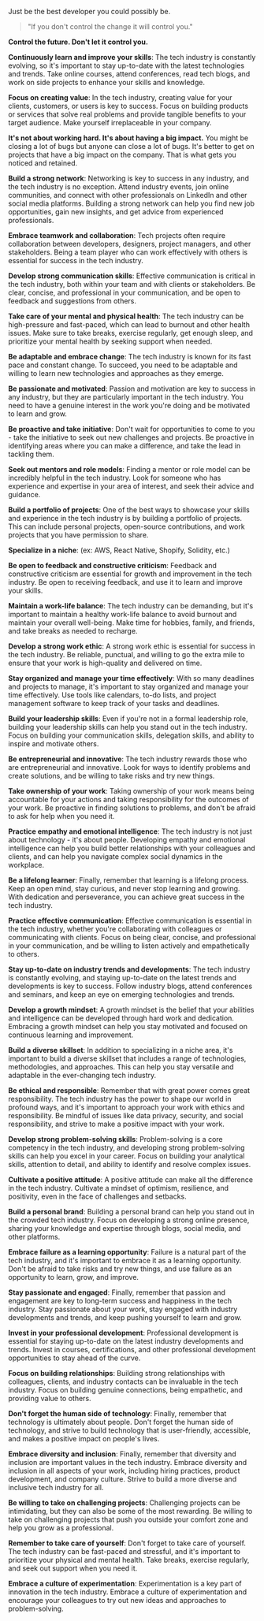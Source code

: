 Just be the best developer you could possibly be.

> "If you don't control the change it will control you."

**Control the future. Don't let it control you.**

**Continuously learn and improve your skills**: The tech industry is constantly evolving, so it's important to stay up-to-date with the latest technologies and trends. Take online courses, attend conferences, read tech blogs, and work on side projects to enhance your skills and knowledge. 

**Focus on creating value**: In the tech industry, creating value for your clients, customers, or users is key to success. Focus on building products or services that solve real problems and provide tangible benefits to your target audience. Make yourself irreplaceable in your company. 

**It's not about working hard. It's about having a big impact.** You might be closing a lot of bugs but anyone can close a lot of bugs. It's better to get on projects that have a big impact on the company. That is what gets you noticed and retained.

**Build a strong network**: Networking is key to success in any industry, and the tech industry is no exception. Attend industry events, join online communities, and connect with other professionals on LinkedIn and other social media platforms. Building a strong network can help you find new job opportunities, gain new insights, and get advice from experienced professionals.

**Embrace teamwork and collaboration**: Tech projects often require collaboration between developers, designers, project managers, and other stakeholders. Being a team player who can work effectively with others is essential for success in the tech industry.

**Develop strong communication skills**: Effective communication is critical in the tech industry, both within your team and with clients or stakeholders. Be clear, concise, and professional in your communication, and be open to feedback and suggestions from others.

**Take care of your mental and physical health**: The tech industry can be high-pressure and fast-paced, which can lead to burnout and other health issues. Make sure to take breaks, exercise regularly, get enough sleep, and prioritize your mental health by seeking support when needed.

**Be adaptable and embrace change**: The tech industry is known for its fast pace and constant change. To succeed, you need to be adaptable and willing to learn new technologies and approaches as they emerge.

**Be passionate and motivated**: Passion and motivation are key to success in any industry, but they are particularly important in the tech industry. You need to have a genuine interest in the work you're doing and be motivated to learn and grow.

**Be proactive and take initiative**: Don't wait for opportunities to come to you - take the initiative to seek out new challenges and projects. Be proactive in identifying areas where you can make a difference, and take the lead in tackling them.

**Seek out mentors and role models**: Finding a mentor or role model can be incredibly helpful in the tech industry. Look for someone who has experience and expertise in your area of interest, and seek their advice and guidance.

**Build a portfolio of projects**: One of the best ways to showcase your skills and experience in the tech industry is by building a portfolio of projects. This can include personal projects, open-source contributions, and work projects that you have permission to share.

**Specialize in a niche**: (ex: AWS, React Native, Shopify, Solidity, etc.)

**Be open to feedback and constructive criticism**: Feedback and constructive criticism are essential for growth and improvement in the tech industry. Be open to receiving feedback, and use it to learn and improve your skills.

**Maintain a work-life balance**: The tech industry can be demanding, but it's important to maintain a healthy work-life balance to avoid burnout and maintain your overall well-being. Make time for hobbies, family, and friends, and take breaks as needed to recharge.

**Develop a strong work ethic**: A strong work ethic is essential for success in the tech industry. Be reliable, punctual, and willing to go the extra mile to ensure that your work is high-quality and delivered on time.

**Stay organized and manage your time effectively**: With so many deadlines and projects to manage, it's important to stay organized and manage your time effectively. Use tools like calendars, to-do lists, and project management software to keep track of your tasks and deadlines.

**Build your leadership skills**: Even if you're not in a formal leadership role, building your leadership skills can help you stand out in the tech industry. Focus on building your communication skills, delegation skills, and ability to inspire and motivate others.

**Be entrepreneurial and innovative**: The tech industry rewards those who are entrepreneurial and innovative. Look for ways to identify problems and create solutions, and be willing to take risks and try new things.

**Take ownership of your work**: Taking ownership of your work means being accountable for your actions and taking responsibility for the outcomes of your work. Be proactive in finding solutions to problems, and don't be afraid to ask for help when you need it.

**Practice empathy and emotional intelligence**: The tech industry is not just about technology - it's about people. Developing empathy and emotional intelligence can help you build better relationships with your colleagues and clients, and can help you navigate complex social dynamics in the workplace.

**Be a lifelong learner**: Finally, remember that learning is a lifelong process. Keep an open mind, stay curious, and never stop learning and growing. With dedication and perseverance, you can achieve great success in the tech industry.

**Practice effective communication**: Effective communication is essential in the tech industry, whether you're collaborating with colleagues or communicating with clients. Focus on being clear, concise, and professional in your communication, and be willing to listen actively and empathetically to others.

**Stay up-to-date on industry trends and developments**: The tech industry is constantly evolving, and staying up-to-date on the latest trends and developments is key to success. Follow industry blogs, attend conferences and seminars, and keep an eye on emerging technologies and trends.

**Develop a growth mindset**: A growth mindset is the belief that your abilities and intelligence can be developed through hard work and dedication. Embracing a growth mindset can help you stay motivated and focused on continuous learning and improvement.

**Build a diverse skillset**: In addition to specializing in a niche area, it's important to build a diverse skillset that includes a range of technologies, methodologies, and approaches. This can help you stay versatile and adaptable in the ever-changing tech industry.

**Be ethical and responsible**: Remember that with great power comes great responsibility. The tech industry has the power to shape our world in profound ways, and it's important to approach your work with ethics and responsibility. Be mindful of issues like data privacy, security, and social responsibility, and strive to make a positive impact with your work.

**Develop strong problem-solving skills**: Problem-solving is a core competency in the tech industry, and developing strong problem-solving skills can help you excel in your career. Focus on building your analytical skills, attention to detail, and ability to identify and resolve complex issues.

**Cultivate a positive attitude**: A positive attitude can make all the difference in the tech industry. Cultivate a mindset of optimism, resilience, and positivity, even in the face of challenges and setbacks.

**Build a personal brand**: Building a personal brand can help you stand out in the crowded tech industry. Focus on developing a strong online presence, sharing your knowledge and expertise through blogs, social media, and other platforms.

**Embrace failure as a learning opportunity**: Failure is a natural part of the tech industry, and it's important to embrace it as a learning opportunity. Don't be afraid to take risks and try new things, and use failure as an opportunity to learn, grow, and improve.

**Stay passionate and engaged**: Finally, remember that passion and engagement are key to long-term success and happiness in the tech industry. Stay passionate about your work, stay engaged with industry developments and trends, and keep pushing yourself to learn and grow.

**Invest in your professional development**: Professional development is essential for staying up-to-date on the latest industry developments and trends. Invest in courses, certifications, and other professional development opportunities to stay ahead of the curve.

**Focus on building relationships**: Building strong relationships with colleagues, clients, and industry contacts can be invaluable in the tech industry. Focus on building genuine connections, being empathetic, and providing value to others.

**Don't forget the human side of technology**: Finally, remember that technology is ultimately about people. Don't forget the human side of technology, and strive to build technology that is user-friendly, accessible, and makes a positive impact on people's lives.

**Embrace diversity and inclusion**: Finally, remember that diversity and inclusion are important values in the tech industry. Embrace diversity and inclusion in all aspects of your work, including hiring practices, product development, and company culture. Strive to build a more diverse and inclusive tech industry for all.

**Be willing to take on challenging projects**: Challenging projects can be intimidating, but they can also be some of the most rewarding. Be willing to take on challenging projects that push you outside your comfort zone and help you grow as a professional.

**Remember to take care of yourself**: Don't forget to take care of yourself. The tech industry can be fast-paced and stressful, and it's important to prioritize your physical and mental health. Take breaks, exercise regularly, and seek out support when you need it.

**Embrace a culture of experimentation**: Experimentation is a key part of innovation in the tech industry. Embrace a culture of experimentation and encourage your colleagues to try out new ideas and approaches to problem-solving.